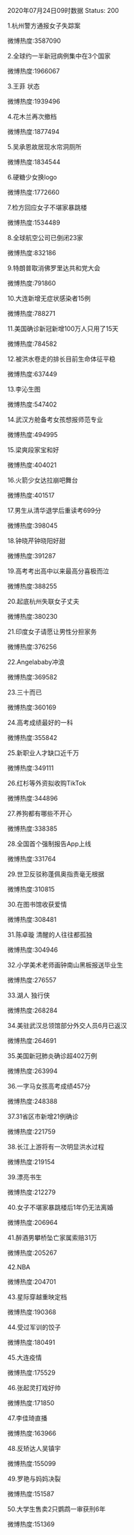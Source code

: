 2020年07月24日09时数据
Status: 200

1.杭州警方通报女子失踪案

微博热度:3587090

2.全球约一半新冠病例集中在3个国家

微博热度:1966067

3.王菲 状态

微博热度:1939496

4.花木兰再次撤档

微博热度:1877494

5.吴承恩故居现水帘洞厕所

微博热度:1834544

6.硬糖少女换logo

微博热度:1772660

7.检方回应女子不堪家暴跳楼

微博热度:1534489

8.全球航空公司已倒闭23家

微博热度:832186

9.特朗普取消佛罗里达共和党大会

微博热度:791860

10.大连新增无症状感染者15例

微博热度:788271

11.美国确诊新冠新增100万人只用了15天

微博热度:784582

12.被洪水卷走的排长目前生命体征平稳

微博热度:637449

13.李沁生图

微博热度:547402

14.武汉方舱备考女孩想报师范专业

微博热度:494995

15.梁爽段家宝和好

微博热度:404021

16.火箭少女达拉崩吧舞台

微博热度:401517

17.男生从清华退学后重读考699分

微博热度:398045

18.钟晓芹钟晓阳好甜

微博热度:391287

19.高考考出高中以来最高分喜极而泣

微博热度:388255

20.起底杭州失联女子丈夫

微博热度:380230

21.印度女子请愿让男性分担家务

微博热度:376256

22.Angelababy冲浪

微博热度:369582

23.三十而已

微博热度:360169

24.高考成绩最好的一科

微博热度:355842

25.新职业人才缺口近千万

微博热度:349111

26.红杉等外资拟收购TikTok

微博热度:344896

27.养狗都有哪些不开心

微博热度:338385

28.全国首个强制报告App上线

微博热度:331764

29.世卫反驳称蓬佩奥指责毫无根据

微博热度:310815

30.在图书馆收获爱情

微博热度:308481

31.陈卓璇 清醒的人往往都孤独

微博热度:304946

32.小学美术老师画钟南山黑板报送毕业生

微博热度:276557

33.湖人 独行侠

微博热度:268284

34.美驻武汉总领馆部分外交人员6月已返汉

微博热度:264691

35.美国新冠肺炎确诊超402万例

微博热度:263994

36.一字马女孩高考成绩457分

微博热度:248388

37.31省区市新增21例确诊

微博热度:221759

38.长江上游将有一次明显洪水过程

微博热度:219154

39.漂亮书生

微博热度:212279

40.女子不堪家暴跳楼后1年仍无法离婚

微博热度:206964

41.醉酒男攀桥坠亡家属索赔31万

微博热度:205267

42.NBA

微博热度:204701

43.星际穿越重映定档

微博热度:190368

44.受过军训的饺子

微博热度:180491

45.大连疫情

微博热度:175529

46.张起灵打戏好帅

微博热度:171850

47.李佳琦直播

微博热度:163966

48.反矫达人吴镇宇

微博热度:155099

49.罗艳与妈妈决裂

微博热度:151587

50.大学生售卖2只鹦鹉一审获刑6年

微博热度:151369

